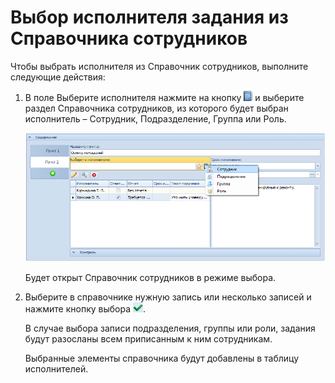 # Выбор исполнителя задания из Справочника сотрудников

Чтобы выбрать исполнителя из Справочник сотрудников, выполните следующие действия:

1. В поле Выберите исполнителя нажмите на кнопку ![](img/Buttons/Employee_Selection.png) и выберите раздел Справочника сотрудников, из которого будет выбран исполнитель – Сотрудник, Подразделение, Группа или Роль.

   ![Выбор раздела Справочника сотрудников](img/Task_performers_guide.png "Выбор раздела Справочника сотрудников")

   Будет открыт Справочник сотрудников в режиме выбора.

2. Выберите в справочнике нужную запись или несколько записей и нажмите кнопку выбора ![](img/Buttons/Select.png).

   В случае выбора записи подразделения, группы или роли, задания будут разосланы всем приписанным к ним сотрудникам.

   Выбранные элементы справочника будут добавлены в таблицу исполнителей.